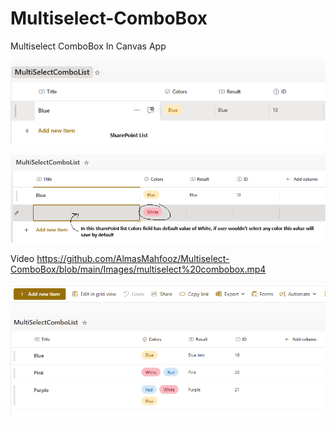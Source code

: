 # Multiselect-ComboBox
Multiselect ComboBox In Canvas App

![Uploading image.png…](https://github.com/AlmasMahfooz/Multiselect-ComboBox/blob/main/Images/1.png)














![Uploading image.png…](https://github.com/AlmasMahfooz/Multiselect-ComboBox/blob/main/Images/2.png)









Video
https://github.com/AlmasMahfooz/Multiselect-ComboBox/blob/main/Images/multiselect%20combobox.mp4













![Uploading image.png…](https://github.com/AlmasMahfooz/Multiselect-ComboBox/blob/main/Images/3.png)

